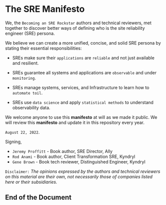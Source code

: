 # The SRE Manifesto

We, the `Becoming an SRE Rockstar` authors and technical reviewers, met together to discover better ways of defining who is the site reliability engineer (SRE) persona.

We believe we can create a more unified, concise, and solid SRE persona by stating their essential responsibilities:

* SREs make sure their `applications` are `reliable` and not just available and resilient.

* SREs guarantee all systems and applications are `observable` and under `monitoring`.

* SREs manage systems, services, and Infrastructure to learn how to `automate toil`.

* SREs use `data science` and apply `statistical methods` to understand observability data.

We welcome anyone to use this **manifesto** at will as we made it public. We will review this **manifesto** and update it in this repository every year.

`August 22, 2022`.

Signing,

* `Jeremy Proffitt` - Book author, SRE Director, Ally
* `Rod Anami` - Book author, Client Transformation SRE, Kyndryl
* `Gene Brown` - Book tech reviewer, Distinguished Engineer, Kyndryl

`Disclaimer:` _The opinions expressed by the authors and technical reviewers on this material are their own, not necessarily those of companies listed here or their subsidiaries._

## End of the Document
